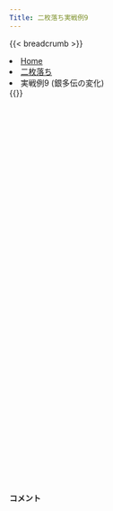```yaml
---
Title: 二枚落ち実戦例9
---
```

{{< breadcrumb >}}
  <li class="breadcrumb-item"><a href="/shogi-beginners/">Home</a></li>
  <li class="breadcrumb-item"><a href="/shogi-beginners/2mai/">二枚落ち</a></li>
  <li class="breadcrumb-item active" aria-current="page">実戦例9 (銀多伝の変化)</li>
{{</ breadcrumb >}}
<div class="row pt-3">
  <div class="col-sm" tabindex="-1">
    <script id="example-kif" type="text/plain">
手合割：二枚落ち
下手：下手
上手：上手
手数----指手---------消費時間--
*<ruby>銀多伝<rt>ぎんたでん</rt></ruby><ruby>定跡<rt>じょうせき</rt></ruby>の<ruby>勝<rt>か</rt></ruby>ち<ruby>方<rt>かた</rt></ruby>をおぼえましょう。
*<div class="text-center"><img class="img-fluid pt-3 w-50" src="/shogi-beginners/img/cat39.webp"></div>
   1 ６二銀(71)
   2 ７六歩(77)
   3 ５四歩(53)
   4 ４六歩(47)
   5 ５三銀(62)
   6 ４五歩(46)
   7 ３二金(41)
   8 ４八銀(39)
   9 ５二玉(51)
  10 ４七銀(48)
  11 ６四歩(63)
  12 ３六歩(37)
  13 ６三玉(52)
  14 ３五歩(36)
  15 ２二銀(31)
  16 ５六歩(57)
  17 ７四歩(73)
  18 ６八銀(79)
  19 ６二金(61)
  20 ５七銀(68)
  21 ７三金(62)
  22 ４六銀(57)
  23 ８四金(73)
  24 ５八飛(28)
  25 ７三桂(81)
  26 ４八玉(59)
  27 ８五金(84)
  28 ３八玉(48)
  29 ７六金(85)
*<ruby>７六<rt>ななろく</rt></ruby><ruby>歩<rt>ふ</rt></ruby>はタダで<ruby>取<rt>と</rt></ruby>らせて<ruby>駒<rt>こま</rt></ruby><ruby>組<rt>ぐ</rt></ruby>みを<ruby>急<rt>いそ</rt><ruby>ぐのが<ruby>一般的<rt>いっぱんてき</rt></ruby>な<ruby>指<rt>さ</rt></ruby>し<ruby>方<rt>かた</rt></ruby>です。
  30 ７八金(69)
  31 ８四歩(83)
  32 ４八金(49)
  33 ９四歩(93)
  34 ５五歩(56)
  35 同　歩(54)
  36 同　飛(58)
  37 ５四歩打
  38 ５六飛(55)
*☗<ruby>５八<rt>ごーはち</rt></ruby><ruby>飛<rt>ひ</r></ruby>が<ruby>一般的<rt>いっぱんてき</rt></ruby>ですが、<ruby>後手<rt>ごて</rt></ruby>から☖<ruby>８五<rt>はちごー</rt></ruby><ruby>歩<rt>ふ</rt></ruby>～☖<ruby>８六<rt>はちろく</rt></ruby><ruby>歩<rt>ふ</rt></ruby>の<ruby>攻<rt>せ</rt></ruby>めを<ruby>与<rt>あた</rt></ruby>えないように、<ruby>金<rt>きん</rt></ruby>をどける<ruby>手<rt>て</rt></ruby>がおすすめです。
  39 ７五金(76)
  40 ５九飛(56)
  41 ８五歩(84)
*<ruby>上手<rt>うわて</rt></ruby>が<ruby>手<rt>て</rt></ruby>を<ruby>変<rt>か</rt></ruby>えてきた<ruby>場合<rt>ばあい</rt></ruby>の<ruby>指<rt>さ</rt></ruby>し<ruby>方<rt>かた</rt></ruby>を<ruby>考<rt>かんが</rt></ruby>えてみましょう。
  42 ７七金(78)
*☖<ruby>８六<rt>はちろく</rt></ruby><ruby>歩<rt>ふ</rt></ruby>から<ruby>歩<rt>ふ</rt></ruby>の<ruby>交換<rt>こうかん</rt></ruby>をしようとしているので、☗<ruby>７七金<rt>ななななきん</rt></ruby>と<ruby>防<rt>ふせ</rt></ruby>いでしまうのがわかりやすいです。☖<ruby>６五桂<rt>ろくごーけい</rt></ruby>は☗<ruby>７八金<rt>ななはちきん</rt></ruby>で<ruby>歩<rt>ふ</rt></ruby>の<ruby>餌食<rt>えじき</rt></ruby>です。
  43 ４二金(32)
*<ruby>問題<rt>もんだい</rt></ruby>: <ruby>次<rt>つぎ</rt></ruby>の<ruby>手<rt>て</rt></ruby>を<ruby>考<rt>かんが</rt></ruby>えてみましょう。
*<div><img class="img-fluid" src="/shogi-beginners/img/cat2.webp"></div>
  44 ６六歩(67)
*ここでも<ruby>金<rt>きん</rt></ruby>を<ruby>捕獲<rt>ほかく</rt></ruby>しにいくのがわかりやすいです。
  45 ８六歩(85)
*<ruby>金<rt>きん</rt></ruby>をタダで<ruby>取<rt>と</rt></ruby>られては<ruby>大変<rt>たいへん</rt></ruby>なので<ruby>上手<rt>うわて</rt></ruby>は<ruby>暴<rt>あば</rt></ruby>れてきます。
  46 同　歩(87)
  47 ８五歩打
  48 ７六歩打
  49 ８六金(75)
*<ruby>問題<rt>もんだい</rt></ruby>: <ruby>次<rt>つぎ</rt></ruby>の<ruby>手<rt>て</rt></ruby>を<ruby>考<rt>かんが</rt></ruby>えてみましょう。<ruby>難問<rt>なんもん</rt></ruby>。
*<div><img class="img-fluid" src="/shogi-beginners/img/cat2.webp"></div>
  50 ８四歩打
*<ruby>反撃<rt>はんげき</rt></ruby>が<ruby>厳<rt>きび</rt></ruby>しく<ruby>下手<rt>したて</rt></ruby><ruby>優勢<rt>ゆうせい</rt></ruby>です。
  51 ７七金(86)
  52 同　角(88)
  53 ７二金打
  54 ９六歩(97)
  55 ３一銀(22)
  56 １六歩(17)
  57 １四歩(13)
  58 ５八飛(59)
  59 ３二銀(31)
*<ruby>拠点<rt>きょてん</rt></ruby>ができましたが、あと<ruby>一押<rt>ひとお</rt></ruby>しがほしいです。
  60 ８三金打
  61 ７一金(72)
*<ruby>問題<rt>もんだい</rt></ruby>: <ruby>次<rt>つぎ</rt></ruby>の<ruby>手<rt>て</rt></ruby>を<ruby>考<rt>かんが</rt></ruby>えてみましょう。
*<div><img class="img-fluid" src="/shogi-beginners/img/cat2.webp"></div>
  62 ９五歩(96)
*いろいろな<ruby>攻<rt>せ</rt></ruby>め<ruby>方<rt>かた</rt></ruby>がありますが、<ruby>危険<rt>きけん</rt></ruby>を<ruby>冒<rt>おか</rt></ruby>さない<ruby>攻<rt>せ</rt></ruby>め<ruby>方<rt>かた</rt></ruby>をおすすめします。<ruby>端<rt>はし</rt></ruby><ruby>攻<rt>ぜ</rt></ruby>めは<ruby>上手<rt>うわて</rt></ruby>からの<ruby>反撃<rt>はんげき</rt></ruby>がないので、<ruby>一番<rt>いちばん</rt></ruby><ruby>確実<rt>かくじつ</rt></ruby>です。３<ruby>筋<rt>すじ</rt></ruby>や４<ruby>筋<rt>すじ</rt></ruby>などから<ruby>攻<rt>せ</rt></ruby>めないほうがいいです。
  63 同　歩(94)
  64 同　香(99)
  65 ９四歩打
*<ruby>問題<rt>もんだい</rt></ruby>: <ruby>次<rt>つぎ</rt></ruby>の<ruby>手<rt>て</rt></ruby>を<ruby>考<rt>かんが</rt></ruby>えてみましょう。
*<div><img class="img-fluid" src="/shogi-beginners/img/cat2.webp"></div>
  66 ９二歩打
  67 ９五歩(94)
  68 ９一歩成(92)
*と<ruby>金<rt>きん</rt></ruby>が<ruby>作<rt>つく</rt></ruby>って<ruby>優勢<rt>ゆうせい</rt></ruby>です。
  69 ６二金(71)
  70 ９八飛(58)
  71 ５二玉(63)
  72 ９五飛(98)
  73 ４一玉(52)
  74 ９三飛成(95)
*ここまでくれば<ruby>勝利<rt>しょうり</rt></ruby>は<ruby>目前<rt>もくぜん</rt></ruby>です。☗<ruby>９二<rt>きゅうにー</rt></ruby><ruby>飛成<rt>ひなり</rt></ruby>でもいいです。
  75 ５二金(62)
  76 ７三金(83)
  77 ８六歩(85)
  78 同　角(77)
  79 ３一玉(41)
  80 ６三金(73)
  81 同　金(52)
  82 同　龍(93)
  83 ８五歩打
  84 ６八角(86)
  85 ４四歩(43)
  86 同　歩(45)
  87 ４一香打
  88 ４三香打
  89 ６二金打
  90 ４二香成(43)
  91 同　香(41)
  92 ７四龍(63)
  93 ４一香打
  94 ７一龍(74)
  95 ５二金(62)
  96 ５一金打
  97 同　金(52)
  98 同　龍(71)
  99 ４四香(42)
 100 ４五歩打
 101 ４二銀(53)
 102 ７一龍(51)
 103 ２二玉(31)
 104 ４四歩(45)
 105 ６五歩(64)
 106 ５二金打
 107 ５一金打
 108 同　金(52)
 109 同　銀(42)
 110 同　龍(71)
 111 ４二歩打
 112 ６五歩(66)
 *ていねいに<ruby>指<rt>さ</rt></ruby>せば<ruby>負<rt>ま</rt></ruby>けることはないはずです。
 113 ５五歩(54)
 114 ５三桂打
 115 ５六歩(55)
 116 ４一桂成(53)
 117 同　銀(32)
 118 同　龍(51)
 119 ３一金打
 120 ５二龍(41)
 121 １三玉(22)
 122 ４三歩成(44)
 123 ５七歩成(56)
 124 同　角(68)
 125 ３四歩(33)
 126 ２六香打
 127 ２四桂打
 128 ２五金打
 129 ３五歩(34)
 130 ３四金打
 131 ３三桂(21)
 132 １四金(25)
 133 １二玉(13)
 134 ２三金(34)
 135 ２一玉(12)
 136 ３二銀打
 137 同　金(31)
 138 同　と(43)
 139 投了
*<a href="/shogi-beginners/2mai/example10/">
*<ruby>次<rt>つぎ</rt></ruby>の<ruby>棋譜<rt>きふ</rt></ruby>を<ruby>見<rt>み</rt></ruby>よう！
*<div class="text-center"><img class="img-fluid pt-3 w-50" src="/shogi-beginners/img/cat1.webp"></div></a>
まで138手で下手の勝ち
    </script>
    <svg id="example" class="board" xmlns="http://www.w3.org/2000/svg" viewBox="0,0,400,540"></svg>
  </div>
  <div class="col-sm">
    <h4 class="pt-3">コメント</h4>
    <div id="comment"></div>
  </div>
</div>
